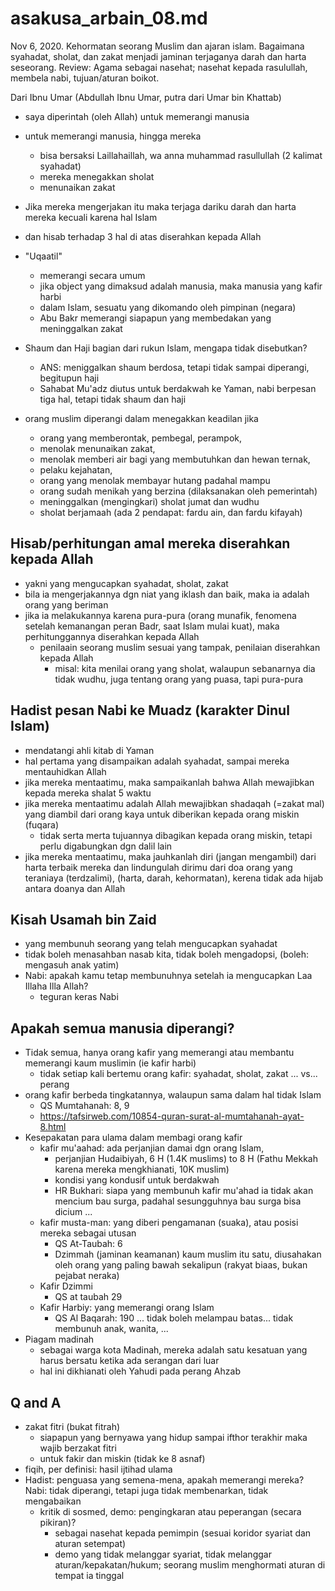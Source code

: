 # asakusa_arbain_08.md
Nov 6, 2020.
Kehormatan seorang Muslim dan ajaran islam.
Bagaimana syahadat, sholat, dan zakat menjadi jaminan terjaganya darah dan harta seseorang.
Review: Agama sebagai nasehat; nasehat kepada rasulullah, membela nabi, tujuan/aturan boikot.

Dari Ibnu Umar (Abdullah Ibnu Umar, putra dari Umar bin Khattab)
* saya diperintah (oleh Allah) untuk memerangi manusia
* untuk memerangi manusia, hingga mereka 
  * bisa bersaksi Laillahaillah, wa anna muhammad rasullullah (2 kalimat syahadat)
  * mereka menegakkan sholat
  * menunaikan zakat
* Jika mereka mengerjakan itu maka terjaga dariku darah dan harta mereka kecuali karena hal Islam
* dan hisab terhadap 3 hal di atas diserahkan kepada Allah
* "Uqaatil"
  * memerangi secara umum
  * jika object yang dimaksud adalah manusia, maka manusia yang kafir harbi
  * dalam Islam, sesuatu yang dikomando oleh pimpinan (negara)
  * Abu Bakr memerangi siapapun yang membedakan yang meninggalkan zakat

* Shaum dan Haji bagian dari rukun Islam, mengapa tidak disebutkan?
  * ANS: meniggalkan shaum berdosa, tetapi tidak sampai diperangi, begitupun haji
  * Sahabat Mu'adz diutus untuk berdakwah ke Yaman, nabi berpesan tiga hal, 
    tetapi tidak shaum dan haji
  
* orang muslim diperangi dalam menegakkan keadilan jika
  * orang yang memberontak, pembegal, perampok, 
  * menolak menunaikan zakat,
  * menolak memberi air bagi yang membutuhkan dan hewan ternak,
  * pelaku kejahatan, 
  * orang yang menolak membayar hutang padahal mampu
  * orang sudah menikah yang berzina (dilaksanakan oleh pemerintah)
  * meninggalkan (mengingkari) sholat jumat dan wudhu
  * sholat berjamaah (ada 2 pendapat: fardu ain, dan fardu kifayah)
  
## Hisab/perhitungan amal mereka diserahkan kepada Allah
* yakni yang mengucapkan syahadat, sholat, zakat
* bila ia mengerjakannya dgn niat yang iklash dan baik, maka ia adalah orang yang beriman
* jika ia melakukannya karena pura-pura (orang munafik, fenomena setelah kemanangan peran Badr, 
  saat Islam mulai kuat), maka perhitunggannya diserahkan kepada Allah
  * penilaain seorang muslim sesuai yang tampak, penilaian diserahkan kepada Allah
    * misal: kita menilai orang yang sholat, walaupun sebanarnya dia tidak wudhu, 
      juga tentang orang yang puasa, tapi pura-pura

## Hadist pesan Nabi ke Muadz (karakter Dinul Islam)
* mendatangi ahli kitab di Yaman
* hal pertama yang disampaikan adalah syahadat, sampai mereka mentauhidkan Allah
* jika mereka mentaatimu, maka sampaikanlah bahwa Allah mewajibkan kepada mereka shalat 5 waktu
* jika mereka mentaatimu adalah Allah mewajibkan shadaqah (=zakat mal) yang diambil dari orang kaya untuk 
  diberikan kepada orang miskin (fuqara)
  * tidak serta merta tujuannya dibagikan kepada orang miskin, tetapi perlu digabungkan dgn dalil lain
* jika mereka mentaatimu, maka jauhkanlah diri (jangan mengambil) dari harta terbaik mereka dan
  lindungulah dirimu dari doa orang yang teraniaya (terdzalimi), (harta, darah, kehormatan),
  kerena tidak ada hijab antara doanya dan Allah

## Kisah Usamah bin Zaid
* yang membunuh seorang yang telah mengucapkan syahadat
* tidak boleh menasahban nasab kita, tidak boleh mengadopsi, (boleh: mengasuh anak yatim)
* Nabi: apakah kamu tetap membunuhnya setelah ia mengucapkan Laa Illaha Illa Allah?
  * teguran keras Nabi
  
## Apakah semua manusia diperangi?
* Tidak semua, hanya orang kafir yang memerangi atau membantu memerangi kaum muslimin 
  (ie kafir harbi)
  * tidak setiap kali bertemu orang kafir: syahadat, sholat, zakat ... vs... perang
* orang kafir berbeda tingkatannya, walaupun sama dalam hal tidak Islam
  * QS Mumtahanah: 8, 9
  * https://tafsirweb.com/10854-quran-surat-al-mumtahanah-ayat-8.html
* Kesepakatan para ulama dalam membagi orang kafir
  * kafir mu'aahad: ada perjanjian damai dgn orang Islam,
    * perjanjian Hudaibiyah, 6 H (1.4K muslims) to 8 H 
      (Fathu Mekkah karena mereka mengkhianati, 10K muslim)
    * kondisi yang kondusif untuk berdakwah
    * HR Bukhari: siapa yang membunuh kafir mu'ahad ia tidak akan mencium bau surga,
      padahal sesungguhnya bau surga bisa dicium ...
   * kafir musta-man: yang diberi pengamanan (suaka), atau posisi mereka sebagai utusan
     * QS At-Taubah: 6
     * Dzimmah (jaminan keamanan) kaum muslim itu satu, diusahakan oleh orang yang paling bawah sekalipun (rakyat biaas, bukan pejabat neraka)
   * Kafir Dzimmi
     * QS at taubah 29
   * Kafir Harbiy: yang memerangi orang Islam
     * QS Al Baqarah: 190 ... tidak boleh melampau batas... tidak membunuh anak, wanita, ...
* Piagam madinah
  * sebagai warga kota Madinah, mereka adalah satu kesatuan yang harus bersatu 
    ketika ada serangan dari luar
  * hal ini dikhianati oleh Yahudi pada perang Ahzab

## Q and A
* zakat fitri (bukat fitrah)
  * siapapun yang bernyawa yang hidup sampai ifthor terakhir maka wajib berzakat fitri
  * untuk fakir dan miskin (tidak ke 8 asnaf)
* fiqih, per definisi: hasil ijtihad ulama
* Hadist: penguasa yang semena-mena, apakah memerangi mereka? Nabi: tidak diperangi, tetapi juga tidak membenarkan, tidak mengabaikan
  * kritik di sosmed, demo: pengingkaran atau peperangan (secara pikiran)?
    * sebagai nasehat kepada pemimpin (sesuai koridor syariat dan aturan setempat)
    * demo yang tidak melanggar syariat, tidak melanggar aturan/kepakatan/hukum;
      seorang muslim menghormati aturan di tempat ia tinggal
